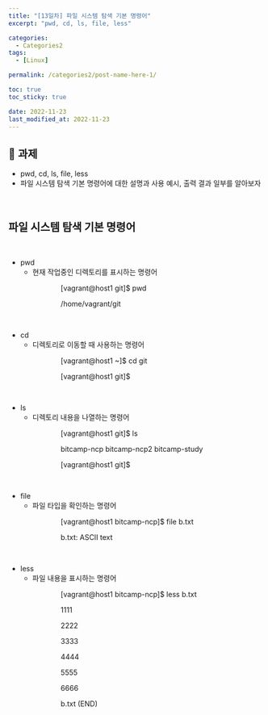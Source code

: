 ```yaml
---
title: "[13일차] 파일 시스템 탐색 기본 명령어"
excerpt: "pwd, cd, ls, file, less"

categories:
  - Categories2
tags:
  - [Linux]

permalink: /categories2/post-name-here-1/

toc: true
toc_sticky: true

date: 2022-11-23
last_modified_at: 2022-11-23
---
```


## 🦥 과제
* pwd, cd, ls, file, less
* 파일 시스템 탐색 기본 명령어에 대한 설명과 사용 예시, 출력 결과 일부를 알아보자
<br>

## 파일 시스템 탐색 기본 명령어
<br>

* pwd
  - 현재 작업중인 디렉토리를 표시하는 명령어 <p>
    [vagrant@host1 git]$ pwd <p>
    /home/vagrant/git
<br>
      
* cd
  - 디렉토리로 이동할 때 사용하는 명령어 <p>
    [vagrant@host1 ~]$ cd git <p>
    [vagrant@host1 git]$
<br>
      
* ls
  - 디렉토리 내용을 나열하는 명령어 <p>
    [vagrant@host1 git]$ ls <p>
    bitcamp-ncp  bitcamp-ncp2  bitcamp-study <p>
    [vagrant@host1 git]$ <p>
<br>
      
* file
  - 파일 타입을 확인하는 명령어 <p>
    [vagrant@host1 bitcamp-ncp]$ file b.txt <p>
    b.txt: ASCII text <p>
<br>

* less
  - 파일 내용을 표시하는 명령어 <p>
    [vagrant@host1 bitcamp-ncp]$ less b.txt <p>
    1111 <p>
    2222 <p>
    3333 <p>
    4444 <p>
    5555 <p>
    6666 <p>
    b.txt (END) <p>
<br>
